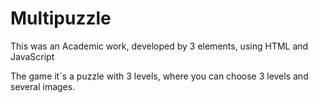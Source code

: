 # Multipuzzle

This was an Academic work, developed by 3 elements, using HTML and JavaScript

The game it´s a puzzle with 3 levels, where you can choose 3 levels and several images.
